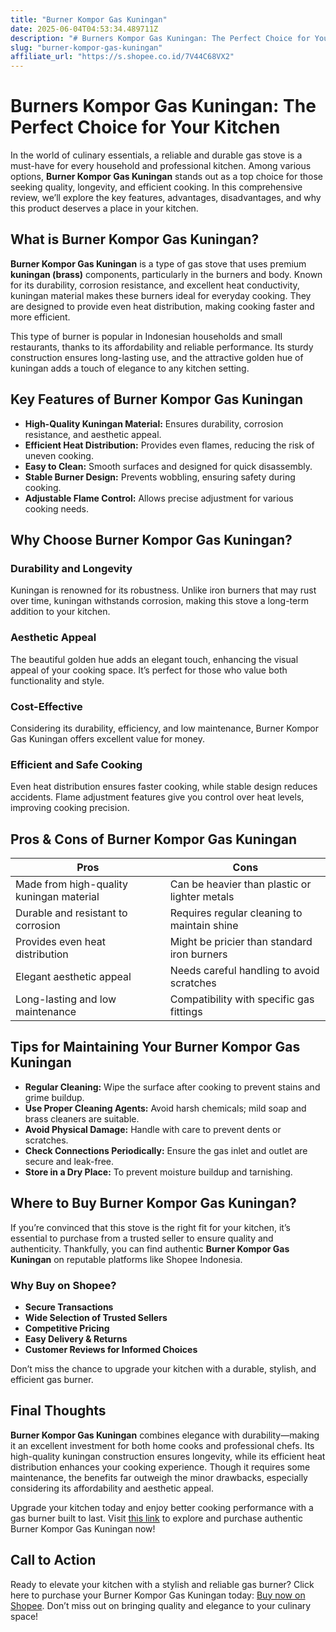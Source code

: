 ```yaml
---
title: "Burner Kompor Gas Kuningan"
date: 2025-06-04T04:53:34.489711Z
description: "# Burners Kompor Gas Kuningan: The Perfect Choice for Your Kitchen..."
slug: "burner-kompor-gas-kuningan"
affiliate_url: "https://s.shopee.co.id/7V44C68VX2"
---
```

# Burners Kompor Gas Kuningan: The Perfect Choice for Your Kitchen

In the world of culinary essentials, a reliable and durable gas stove is a must-have for every household and professional kitchen. Among various options, **Burner Kompor Gas Kuningan** stands out as a top choice for those seeking quality, longevity, and efficient cooking. In this comprehensive review, we’ll explore the key features, advantages, disadvantages, and why this product deserves a place in your kitchen.

## What is Burner Kompor Gas Kuningan?

**Burner Kompor Gas Kuningan** is a type of gas stove that uses premium **kuningan (brass)** components, particularly in the burners and body. Known for its durability, corrosion resistance, and excellent heat conductivity, kuningan material makes these burners ideal for everyday cooking. They are designed to provide even heat distribution, making cooking faster and more efficient.

This type of burner is popular in Indonesian households and small restaurants, thanks to its affordability and reliable performance. Its sturdy construction ensures long-lasting use, and the attractive golden hue of kuningan adds a touch of elegance to any kitchen setting.

## Key Features of Burner Kompor Gas Kuningan

- **High-Quality Kuningan Material:** Ensures durability, corrosion resistance, and aesthetic appeal.
- **Efficient Heat Distribution:** Provides even flames, reducing the risk of uneven cooking.
- **Easy to Clean:** Smooth surfaces and designed for quick disassembly.
- **Stable Burner Design:** Prevents wobbling, ensuring safety during cooking.
- **Adjustable Flame Control:** Allows precise adjustment for various cooking needs.

## Why Choose Burner Kompor Gas Kuningan?

### Durability and Longevity
Kuningan is renowned for its robustness. Unlike iron burners that may rust over time, kuningan withstands corrosion, making this stove a long-term addition to your kitchen.

### Aesthetic Appeal
The beautiful golden hue adds an elegant touch, enhancing the visual appeal of your cooking space. It’s perfect for those who value both functionality and style.

### Cost-Effective
Considering its durability, efficiency, and low maintenance, Burner Kompor Gas Kuningan offers excellent value for money.

### Efficient and Safe Cooking
Even heat distribution ensures faster cooking, while stable design reduces accidents. Flame adjustment features give you control over heat levels, improving cooking precision.

## Pros & Cons of Burner Kompor Gas Kuningan

| Pros                                              | Cons                                            |
|---------------------------------------------------|-------------------------------------------------|
| Made from high-quality kuningan material        | Can be heavier than plastic or lighter metals  |
| Durable and resistant to corrosion               | Requires regular cleaning to maintain shine  |
| Provides even heat distribution                   | Might be pricier than standard iron burners  |
| Elegant aesthetic appeal                         | Needs careful handling to avoid scratches   |
| Long-lasting and low maintenance                  | Compatibility with specific gas fittings     |

## Tips for Maintaining Your Burner Kompor Gas Kuningan

- **Regular Cleaning:** Wipe the surface after cooking to prevent stains and grime buildup.
- **Use Proper Cleaning Agents:** Avoid harsh chemicals; mild soap and brass cleaners are suitable.
- **Avoid Physical Damage:** Handle with care to prevent dents or scratches.
- **Check Connections Periodically:** Ensure the gas inlet and outlet are secure and leak-free.
- **Store in a Dry Place:** To prevent moisture buildup and tarnishing.

## Where to Buy Burner Kompor Gas Kuningan?

If you’re convinced that this stove is the right fit for your kitchen, it’s essential to purchase from a trusted seller to ensure quality and authenticity. Thankfully, you can find authentic **Burner Kompor Gas Kuningan** on reputable platforms like Shopee Indonesia.

### Why Buy on Shopee?

- **Secure Transactions**
- **Wide Selection of Trusted Sellers**
- **Competitive Pricing**
- **Easy Delivery & Returns**
- **Customer Reviews for Informed Choices**

Don’t miss the chance to upgrade your kitchen with a durable, stylish, and efficient gas burner.

## Final Thoughts

**Burner Kompor Gas Kuningan** combines elegance with durability—making it an excellent investment for both home cooks and professional chefs. Its high-quality kuningan construction ensures longevity, while its efficient heat distribution enhances your cooking experience. Though it requires some maintenance, the benefits far outweigh the minor drawbacks, especially considering its affordability and aesthetic appeal.

Upgrade your kitchen today and enjoy better cooking performance with a gas burner built to last. Visit [this link](https://s.shopee.co.id/7V44C68VX2) to explore and purchase authentic Burner Kompor Gas Kuningan now!

## Call to Action
Ready to elevate your kitchen with a stylish and reliable gas burner? Click here to purchase your Burner Kompor Gas Kuningan today: [Buy now on Shopee](https://s.shopee.co.id/7V44C68VX2). Don’t miss out on bringing quality and elegance to your culinary space!